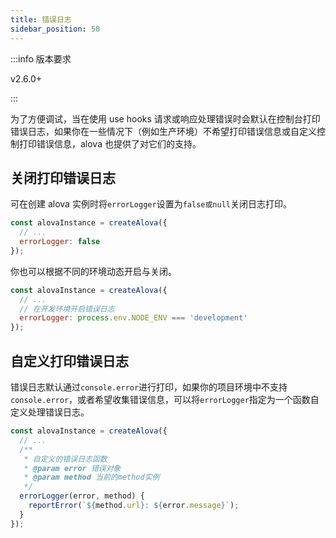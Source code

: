 ```yaml
---
title: 错误日志
sidebar_position: 50
---
```


:::info 版本要求

v2.6.0+

:::

为了方便调试，当在使用 use hooks 请求或响应处理错误时会默认在控制台打印错误日志，如果你在一些情况下（例如生产环境）不希望打印错误信息或自定义控制打印错误信息，alova 也提供了对它们的支持。

## 关闭打印错误日志

可在创建 alova 实例时将`errorLogger`设置为`false或null`关闭日志打印。

```javascript
const alovaInstance = createAlova({
  // ...
  errorLogger: false
});
```

你也可以根据不同的环境动态开启与关闭。

```javascript
const alovaInstance = createAlova({
  // ...
  // 在开发环境开启错误日志
  errorLogger: process.env.NODE_ENV === 'development'
});
```

## 自定义打印错误日志

错误日志默认通过`console.error`进行打印，如果你的项目环境中不支持`console.error`，或者希望收集错误信息，可以将`errorLogger`指定为一个函数自定义处理错误日志。

```javascript
const alovaInstance = createAlova({
  // ...
  /**
   * 自定义的错误日志函数
   * @param error 错误对象
   * @param method 当前的method实例
   */
  errorLogger(error, method) {
    reportError(`${method.url}: ${error.message}`);
  }
});
```
